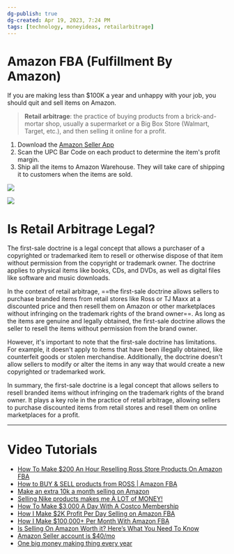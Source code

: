 ```yaml
---
dg-publish: true
dg-created: Apr 19, 2023, 7:24 PM
tags: [technology, moneyideas, retailarbitrage]
---
```


# Amazon FBA (Fulfillment By Amazon)
If you are making less than $100K a year and unhappy with your job, you should quit and sell items on Amazon.


> **Retail arbitrage**: the practice of buying products from a brick-and-mortar shop, usually a supermarket or a Big Box Store (Walmart, Target, etc.), and then selling it online for a profit.

1. Download the [Amazon Seller App](https://sell.amazon.com/tools/amazon-seller-app)
2. Scan the UPC Bar Code on each product to determine the item's profit margin.
3. Ship all the items to Amazon Warehouse. They will take care of shipping it to customers when the items are sold.

![](https://www.repricerexpress.com/wp-content/uploads/2020/02/how-amazon-fba-works.png)

![](https://thesellingfamily.com/wp-content/uploads/2016/06/How-To-Add-Your-Purchase-Price-To-The-Amazon-Seller-App.jpg)

# Is Retail Arbitrage Legal?

The first-sale doctrine is a legal concept that allows a purchaser of a copyrighted or trademarked item to resell or otherwise dispose of that item without permission from the copyright or trademark owner. The doctrine applies to physical items like books, CDs, and DVDs, as well as digital files like software and music downloads.

In the context of retail arbitrage, ==the first-sale doctrine allows sellers to purchase branded items from retail stores like Ross or TJ Maxx at a discounted price and then resell them on Amazon or other marketplaces without infringing on the trademark rights of the brand owner==. As long as the items are genuine and legally obtained, the first-sale doctrine allows the seller to resell the items without permission from the brand owner.

However, it's important to note that the first-sale doctrine has limitations. For example, it doesn't apply to items that have been illegally obtained, like counterfeit goods or stolen merchandise. Additionally, the doctrine doesn't allow sellers to modify or alter the items in any way that would create a new copyrighted or trademarked work.

In summary, the first-sale doctrine is a legal concept that allows sellers to resell branded items without infringing on the trademark rights of the brand owner. It plays a key role in the practice of retail arbitrage, allowing sellers to purchase discounted items from retail stores and resell them on online marketplaces for a profit.

---
# Video Tutorials

- [How To Make $200 An Hour Reselling Ross Store Products On Amazon FBA](https://youtu.be/mT8nBk-Wga0)
- [How to BUY & SELL products from ROSS | Amazon FBA](https://youtu.be/qnsYPDacKFQ)
- [Make an extra 10k a month selling on Amazon](https://youtube.com/shorts/gHi8C0YFFbQ?feature=share)
- [Selling Nike products makes me A LOT of MONEY!](https://youtube.com/shorts/GdDcje5mcPA?feature=share)
- [How To Make $3,000 A Day With A Costco Membership](https://youtube.com/shorts/L0cgazNWLs0?feature=share)
- [How I Make $2K Profit Per Day Selling on Amazon FBA](https://youtube.com/shorts/ryczSdC_btQ?feature=share)
- [How I Make $100,000+ Per Month With Amazon FBA](https://youtu.be/o1UsQhLkLc0)
- [Is Selling On Amazon Worth it? Here’s What You Need To Know](https://mywifequitherjob.com/is-selling-on-amazon-worth-it/)
- [Amazon Seller account is $40/mo](https://www.facebook.com/reel/676332367883684?fs=e&s=TIeQ9V&mibextid=EeqNb9)
- [One big money making thing every year](https://www.facebook.com/reel/1737645950036853?fs=e&s=TIeQ9V&mibextid=0NULKw)
